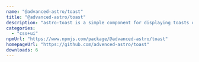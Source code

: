 ```yaml
---
name: "@advanced-astro/toast"
title: "@advanced-astro/toast"
description: "astro-toast is a simple component for displaying toasts on your website."
categories:
  - "css+ui"
npmUrl: "https://www.npmjs.com/package/@advanced-astro/toast"
homepageUrl: "https://github.com/advenced-astro/toast"
downloads: 6
---
```

